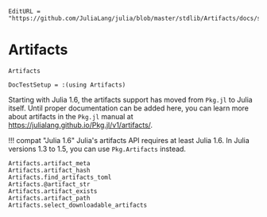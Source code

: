 ```@meta
EditURL = "https://github.com/JuliaLang/julia/blob/master/stdlib/Artifacts/docs/src/index.md"
```

# Artifacts

```@docs
Artifacts
```

```@meta
DocTestSetup = :(using Artifacts)
```

Starting with Julia 1.6, the artifacts support has moved from `Pkg.jl` to Julia itself.
Until proper documentation can be added here, you can learn more about artifacts in the
`Pkg.jl` manual at <https://julialang.github.io/Pkg.jl/v1/artifacts/>.

!!! compat "Julia 1.6"
    Julia's artifacts API requires at least Julia 1.6. In Julia
    versions 1.3 to 1.5, you can use `Pkg.Artifacts` instead.


```@docs
Artifacts.artifact_meta
Artifacts.artifact_hash
Artifacts.find_artifacts_toml
Artifacts.@artifact_str
Artifacts.artifact_exists
Artifacts.artifact_path
Artifacts.select_downloadable_artifacts
```
